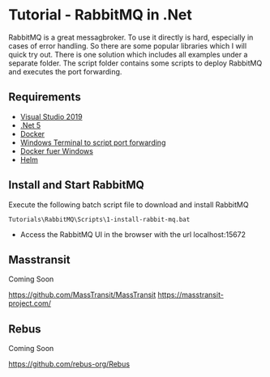# Tutorial - RabbitMQ in .Net

RabbitMQ is a great messagbroker. To use it directly is hard, especially in cases of error handling. So there are some popular libraries which I will quick try out.
There is one solution which includes all examples under a separate folder. The script folder contains some scripts to deploy RabbitMQ and executes the port forwarding.

## Requirements
* [Visual Studio 2019](https://visualstudio.microsoft.com/downloads/)
* [.Net 5](https://dotnet.microsoft.com/download)
* [Docker](https://www.docker.com/products/docker-desktop)
* [Windows Terminal to script port forwarding](https://github.com/microsoft/terminal)
* [Docker fuer Windows](https://docs.docker.com/docker-for-windows/install/)
* [Helm](https://helm.sh/docs/intro/install/)


## Install and Start RabbitMQ
 
 Execute the following batch script file to download and install RabbitMQ
 ```console
 Tutorials\RabbitMQ\Scripts\1-install-rabbit-mq.bat
 
```

* Access the RabbitMQ UI in the browser with the url localhost:15672

## Masstransit

Coming Soon

https://github.com/MassTransit/MassTransit
https://masstransit-project.com/


## Rebus

Coming Soon

https://github.com/rebus-org/Rebus

